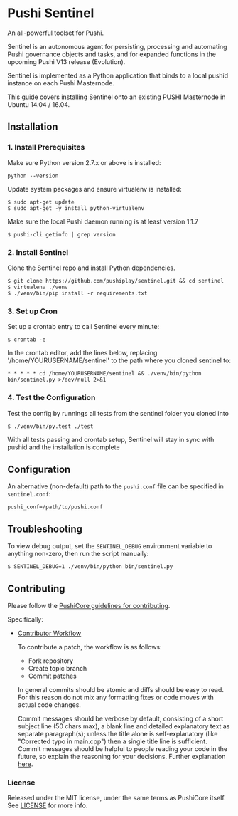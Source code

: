 # Pushi Sentinel

An all-powerful toolset for Pushi.

Sentinel is an autonomous agent for persisting, processing and automating Pushi governance objects and tasks, and for expanded functions in the upcoming Pushi V13 release (Evolution).

Sentinel is implemented as a Python application that binds to a local pushid instance on each Pushi Masternode.

This guide covers installing Sentinel onto an existing PUSHI Masternode in Ubuntu 14.04 / 16.04.

## Installation

### 1. Install Prerequisites

Make sure Python version 2.7.x or above is installed:

    python --version

Update system packages and ensure virtualenv is installed:

    $ sudo apt-get update
    $ sudo apt-get -y install python-virtualenv

Make sure the local Pushi daemon running is at least version 1.1.7

    $ pushi-cli getinfo | grep version

### 2. Install Sentinel

Clone the Sentinel repo and install Python dependencies.

    $ git clone https://github.com/pushiplay/sentinel.git && cd sentinel
    $ virtualenv ./venv
    $ ./venv/bin/pip install -r requirements.txt

### 3. Set up Cron

Set up a crontab entry to call Sentinel every minute:

    $ crontab -e

In the crontab editor, add the lines below, replacing '/home/YOURUSERNAME/sentinel' to the path where you cloned sentinel to:

    * * * * * cd /home/YOURUSERNAME/sentinel && ./venv/bin/python bin/sentinel.py >/dev/null 2>&1

### 4. Test the Configuration

Test the config by runnings all tests from the sentinel folder you cloned into

    $ ./venv/bin/py.test ./test

With all tests passing and crontab setup, Sentinel will stay in sync with pushid and the installation is complete

## Configuration

An alternative (non-default) path to the `pushi.conf` file can be specified in `sentinel.conf`:

    pushi_conf=/path/to/pushi.conf

## Troubleshooting

To view debug output, set the `SENTINEL_DEBUG` environment variable to anything non-zero, then run the script manually:

    $ SENTINEL_DEBUG=1 ./venv/bin/python bin/sentinel.py

## Contributing

Please follow the [PushiCore guidelines for contributing](https://github.com/pushiplay/pushi/blob/v0.12.1.x/CONTRIBUTING.md).

Specifically:

* [Contributor Workflow](https://github.com/pushiplay/pushi/blob/v0.12.1.x/CONTRIBUTING.md#contributor-workflow)

    To contribute a patch, the workflow is as follows:

    * Fork repository
    * Create topic branch
    * Commit patches

    In general commits should be atomic and diffs should be easy to read. For this reason do not mix any formatting fixes or code moves with actual code changes.

    Commit messages should be verbose by default, consisting of a short subject line (50 chars max), a blank line and detailed explanatory text as separate paragraph(s); unless the title alone is self-explanatory (like "Corrected typo in main.cpp") then a single title line is sufficient. Commit messages should be helpful to people reading your code in the future, so explain the reasoning for your decisions. Further explanation [here](http://chris.beams.io/posts/git-commit/).

### License

Released under the MIT license, under the same terms as PushiCore itself. See [LICENSE](LICENSE) for more info.
